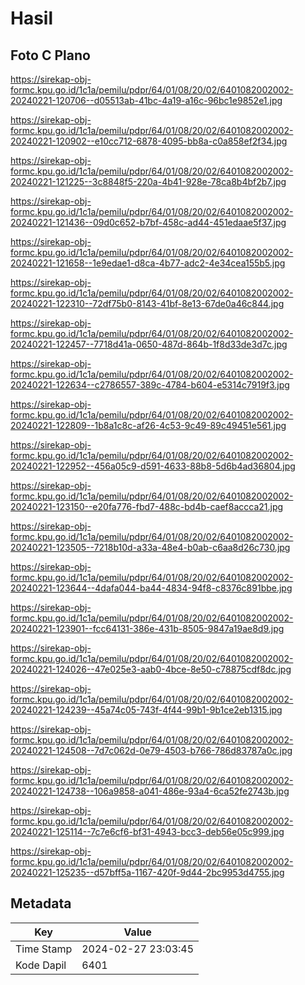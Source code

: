 # Hasil

## Foto C Plano

https://sirekap-obj-formc.kpu.go.id/1c1a/pemilu/pdpr/64/01/08/20/02/6401082002002-20240221-120706--d05513ab-41bc-4a19-a16c-96bc1e9852e1.jpg

https://sirekap-obj-formc.kpu.go.id/1c1a/pemilu/pdpr/64/01/08/20/02/6401082002002-20240221-120902--e10cc712-6878-4095-bb8a-c0a858ef2f34.jpg

https://sirekap-obj-formc.kpu.go.id/1c1a/pemilu/pdpr/64/01/08/20/02/6401082002002-20240221-121225--3c8848f5-220a-4b41-928e-78ca8b4bf2b7.jpg

https://sirekap-obj-formc.kpu.go.id/1c1a/pemilu/pdpr/64/01/08/20/02/6401082002002-20240221-121436--09d0c652-b7bf-458c-ad44-451edaae5f37.jpg

https://sirekap-obj-formc.kpu.go.id/1c1a/pemilu/pdpr/64/01/08/20/02/6401082002002-20240221-121658--1e9edae1-d8ca-4b77-adc2-4e34cea155b5.jpg

https://sirekap-obj-formc.kpu.go.id/1c1a/pemilu/pdpr/64/01/08/20/02/6401082002002-20240221-122310--72df75b0-8143-41bf-8e13-67de0a46c844.jpg

https://sirekap-obj-formc.kpu.go.id/1c1a/pemilu/pdpr/64/01/08/20/02/6401082002002-20240221-122457--7718d41a-0650-487d-864b-1f8d33de3d7c.jpg

https://sirekap-obj-formc.kpu.go.id/1c1a/pemilu/pdpr/64/01/08/20/02/6401082002002-20240221-122634--c2786557-389c-4784-b604-e5314c7919f3.jpg

https://sirekap-obj-formc.kpu.go.id/1c1a/pemilu/pdpr/64/01/08/20/02/6401082002002-20240221-122809--1b8a1c8c-af26-4c53-9c49-89c49451e561.jpg

https://sirekap-obj-formc.kpu.go.id/1c1a/pemilu/pdpr/64/01/08/20/02/6401082002002-20240221-122952--456a05c9-d591-4633-88b8-5d6b4ad36804.jpg

https://sirekap-obj-formc.kpu.go.id/1c1a/pemilu/pdpr/64/01/08/20/02/6401082002002-20240221-123150--e20fa776-fbd7-488c-bd4b-caef8accca21.jpg

https://sirekap-obj-formc.kpu.go.id/1c1a/pemilu/pdpr/64/01/08/20/02/6401082002002-20240221-123505--7218b10d-a33a-48e4-b0ab-c6aa8d26c730.jpg

https://sirekap-obj-formc.kpu.go.id/1c1a/pemilu/pdpr/64/01/08/20/02/6401082002002-20240221-123644--4dafa044-ba44-4834-94f8-c8376c891bbe.jpg

https://sirekap-obj-formc.kpu.go.id/1c1a/pemilu/pdpr/64/01/08/20/02/6401082002002-20240221-123901--fcc64131-386e-431b-8505-9847a19ae8d9.jpg

https://sirekap-obj-formc.kpu.go.id/1c1a/pemilu/pdpr/64/01/08/20/02/6401082002002-20240221-124026--47e025e3-aab0-4bce-8e50-c78875cdf8dc.jpg

https://sirekap-obj-formc.kpu.go.id/1c1a/pemilu/pdpr/64/01/08/20/02/6401082002002-20240221-124239--45a74c05-743f-4f44-99b1-9b1ce2eb1315.jpg

https://sirekap-obj-formc.kpu.go.id/1c1a/pemilu/pdpr/64/01/08/20/02/6401082002002-20240221-124508--7d7c062d-0e79-4503-b766-786d83787a0c.jpg

https://sirekap-obj-formc.kpu.go.id/1c1a/pemilu/pdpr/64/01/08/20/02/6401082002002-20240221-124738--106a9858-a041-486e-93a4-6ca52fe2743b.jpg

https://sirekap-obj-formc.kpu.go.id/1c1a/pemilu/pdpr/64/01/08/20/02/6401082002002-20240221-125114--7c7e6cf6-bf31-4943-bcc3-deb56e05c999.jpg

https://sirekap-obj-formc.kpu.go.id/1c1a/pemilu/pdpr/64/01/08/20/02/6401082002002-20240221-125235--d57bff5a-1167-420f-9d44-2bc9953d4755.jpg


## Metadata

| Key        | Value               |
| ---------- | ------------------- |
| Time Stamp | 2024-02-27 23:03:45 |
| Kode Dapil | 6401                |



